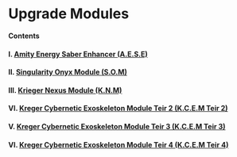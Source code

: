 # Upgrade Modules

**Contents**

#### I. [Amity Energy Saber Enhancer (A.E.S.E)](https://github.com/AlphaMC0/Lone-Martian/blob/main/Game%20Items/Upgrade%20Modules/Amity%20Energy%20Saber%20Enhancer%20(A.E.S.E).md)

#### II. [Singularity Onyx Module (S.O.M)](https://github.com/AlphaMC0/Lone-Martian/blob/main/Game%20Items/Upgrade%20Modules/Singularity%20Onyx%20Module%20(S.O.M).md)

#### III. [Krieger Nexus Module (K.N.M)](https://github.com/AlphaMC0/Lone-Martian/blob/main/Game%20Items/Upgrade%20Modules/Krieger%20Nexus%20Module%20(K.N.M).md)

#### VI. [Kreger Cybernetic Exoskeleton Module Teir 2 (K.C.E.M Teir 2)](https://github.com/AlphaMC0/Lone-Martian/blob/main/Game%20Items/Upgrade%20Modules/Kreger%20Cybernetic%20Exoskeleton%20Module%20Teir%202%20(K.C.E.M%20Teir%202).md)

#### V. [Kreger Cybernetic Exoskeleton Module Teir 3 (K.C.E.M Teir 3)](https://github.com/AlphaMC0/Lone-Martian/blob/main/Game%20Items/Upgrade%20Modules/Kreger%20Cybernetic%20Exoskeleton%20Module%20Teir%203%20(K.C.E.M%20Teir%203).md)

#### VI. [Kreger Cybernetic Exoskeleton Module Teir 4 (K.C.E.M Teir 4)](https://github.com/AlphaMC0/Lone-Martian/blob/main/Game%20Items/Upgrade%20Modules/Kreger%20Cybernetic%20Exoskeleton%20Module%20Teir%204%20(K.C.E.M%20Teir%204).md)
